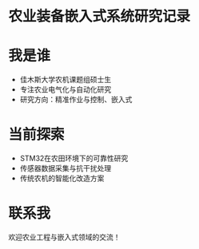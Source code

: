 
# 农业装备嵌入式系统研究记录

# 我是谁
- 佳木斯大学农机课题组硕士生
- 专注农业电气化与自动化研究
- 研究方向：精准作业与控制、嵌入式

# 当前探索
- STM32在农田环境下的可靠性研究
- 传感器数据采集与抗干扰处理
- 传统农机的智能化改造方案

# 联系我
欢迎农业工程与嵌入式领域的交流！
